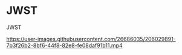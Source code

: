 # JWST
JWST


https://user-images.githubusercontent.com/26686035/206029891-7b3f26b2-8bf6-44f8-82e8-fe08daf91b11.mp4

